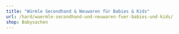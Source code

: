 ```yaml
---
title: "Würmle Secondhand & Neuwaren für Babies & Kids"
url: /hard/wuermle-secondhand-und-neuwaren-fuer-babies-und-kids/
shop: Babysachen
---
```

